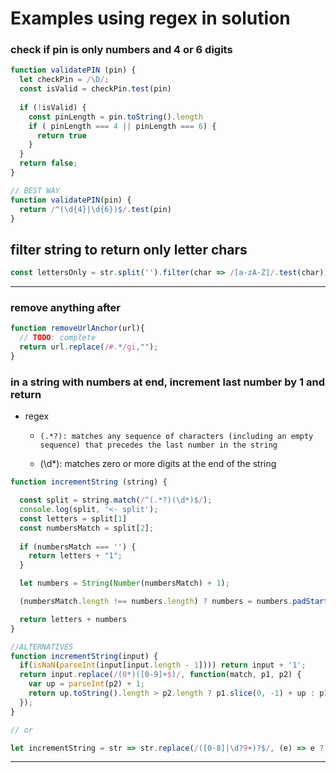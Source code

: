 # Examples using regex in solution

### check if pin is only numbers and 4 or 6 digits
```javascript
function validatePIN (pin) {
  let checkPin = /\D/;
  const isValid = checkPin.test(pin)
  
  if (!isValid) {
    const pinLength = pin.toString().length
    if ( pinLength === 4 || pinLength === 6) {
      return true
    }
  }
  return false;
}

// BEST WAY
function validatePIN(pin) {
  return /^(\d{4}|\d{6})$/.test(pin)
}
```

## filter string to return only letter chars
```javascript 
const lettersOnly = str.split('').filter(char => /[a-zA-Z]/.test(char));
```
***

### remove anything after #
```javascript
function removeUrlAnchor(url){
  // TODO: complete
  return url.replace(/#.*/gi,"");
}
```

### in a string with numbers at end, increment last number by 1 and return 

- regex
  -     (.*?): matches any sequence of characters (including an empty sequence) that precedes the last number in the string
  - (\d*): matches zero or more digits at the end of the string



```javascript
function incrementString (string) {

  const split = string.match(/^(.*?)(\d*)$/);
  console.log(split, '<- split');
  const letters = split[1]
  const numbersMatch = split[2];
  
  if (numbersMatch === '') {
    return letters + "1";
  }

  let numbers = String(Number(numbersMatch) + 1);

  (numbersMatch.length !== numbers.length) ? numbers = numbers.padStart(numbersMatch.length, "0"): '';

  return letters + numbers  
}

//ALTERNATIVES
function incrementString(input) {
  if(isNaN(parseInt(input[input.length - 1]))) return input + '1';
  return input.replace(/(0*)([0-9]+$)/, function(match, p1, p2) {
    var up = parseInt(p2) + 1;
    return up.toString().length > p2.length ? p1.slice(0, -1) + up : p1 + up;
  });
}

// or

let incrementString = str => str.replace(/([0-8]|\d?9+)?$/, (e) => e ? + e + 1 : 1)

```
***

